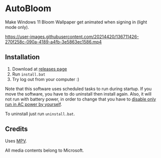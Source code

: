 # AutoBloom

Make Windows 11 Bloom Wallpaper get animated when signing in (light mode only).

https://user-images.githubusercontent.com/20214420/136711426-270f258c-090a-4189-a4fb-3e5863ec1586.mp4


## Installation

1. Download at [releases page](https://github.com/willnode/autobloom/releases)
2. Run `install.bat`
3. Try log out from your computer :)

Note that this software uses scheduled tasks to run during startup. If you move the software, you have to do uninstall then install again. Also, it will not run with battery power, in order to change that you have to [disable only run in AC power by yourself](https://stackoverflow.com/questions/9075564/change-settings-for-power-for-windows-scheduled-task).

To uninstall just run `uninstall.bat`.

## Credits

Uses [MPV](https://mpv.io).

All media contents belong to Microsoft.

